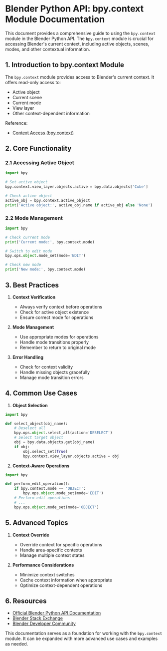 # Blender Python API: bpy.context Module Documentation

This document provides a comprehensive guide to using the `bpy.context` module in the Blender Python API. The `bpy.context` module is crucial for accessing Blender's current context, including active objects, scenes, modes, and other contextual information.

## 1. Introduction to bpy.context Module

The `bpy.context` module provides access to Blender's current context. It offers read-only access to:
- Active object
- Current scene
- Current mode
- View layer
- Other context-dependent information

Reference:
- [Context Access (bpy.context)](https://docs.blender.org/api/current/bpy.context.html)

## 2. Core Functionality

### 2.1 Accessing Active Object
```python
import bpy

# Set active object
bpy.context.view_layer.objects.active = bpy.data.objects['Cube']

# Check active object
active_obj = bpy.context.active_object
print('Active object:', active_obj.name if active_obj else 'None')
```

### 2.2 Mode Management
```python
import bpy

# Check current mode
print('Current mode:', bpy.context.mode)

# Switch to edit mode
bpy.ops.object.mode_set(mode='EDIT')

# Check new mode
print('New mode:', bpy.context.mode)
```

## 3. Best Practices

1. **Context Verification**
   - Always verify context before operations
   - Check for active object existence
   - Ensure correct mode for operations

2. **Mode Management**
   - Use appropriate modes for operations
   - Handle mode transitions properly
   - Remember to return to original mode

3. **Error Handling**
   - Check for context validity
   - Handle missing objects gracefully
   - Manage mode transition errors

## 4. Common Use Cases

1. **Object Selection**
```python
import bpy

def select_object(obj_name):
    # Deselect all
    bpy.ops.object.select_all(action='DESELECT')
    # Select target object
    obj = bpy.data.objects.get(obj_name)
    if obj:
        obj.select_set(True)
        bpy.context.view_layer.objects.active = obj
```

2. **Context-Aware Operations**
```python
import bpy

def perform_edit_operation():
    if bpy.context.mode == 'OBJECT':
        bpy.ops.object.mode_set(mode='EDIT')
    # Perform edit operations
    # ...
    bpy.ops.object.mode_set(mode='OBJECT')
```

## 5. Advanced Topics

1. **Context Override**
   - Override context for specific operations
   - Handle area-specific contexts
   - Manage multiple context states

2. **Performance Considerations**
   - Minimize context switches
   - Cache context information when appropriate
   - Optimize context-dependent operations

## 6. Resources

- [Official Blender Python API Documentation](https://docs.blender.org/api/current/)
- [Blender Stack Exchange](https://blender.stackexchange.com/)
- [Blender Developer Community](https://devtalk.blender.org/)

This documentation serves as a foundation for working with the `bpy.context` module. It can be expanded with more advanced use cases and examples as needed.
